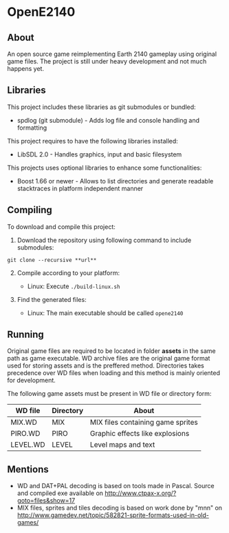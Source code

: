 # OpenE2140

## About
An open source game reimplementing Earth 2140 gameplay using original game files.
The project is still under heavy development and not much happens yet.

## Libraries
This project includes these libraries as git submodules or bundled:
- spdlog (git submodule) - Adds log file and console handling and formatting

This project requires to have the following libraries installed:
- LibSDL 2.0 - Handles graphics, input and basic filesystem

This projects uses optional libraries to enhance some functionalities:
- Boost 1.66 or newer - Allows to list directories and generate readable stacktraces in platform independent manner

## Compiling
To download and compile this project:
1. Download the repository using following command to include submodules:
```
git clone --recursive **url**
```

2. Compile according to your platform:
    - Linux:
        Execute `./build-linux.sh`
        
3. Find the generated files:
    - Linux:
        The main executable should be called `opene2140`

## Running
Original game files are required to be located in folder **assets** in the same path as game executable.
WD archive files are the original game format used for storing assets and is the preffered method.
Directories takes precedence over WD files when loading and this method is mainly oriented for development.

The following game assets must be present in WD file or directory form:

| WD file | Directory | About |
| --- | --- | --- |
| MIX.WD | MIX | MIX files containing game sprites |
| PIRO.WD | PIRO | Graphic effects like explosions |
| LEVEL.WD | LEVEL | Level maps and text |


## Mentions
- WD and DAT+PAL decoding is based on tools made in Pascal. Source and compiled exe available on http://www.ctpax-x.org/?goto=files&show=17
- MIX files, sprites and tiles decoding is based on work done by "mnn" on http://www.gamedev.net/topic/582821-sprite-formats-used-in-old-games/